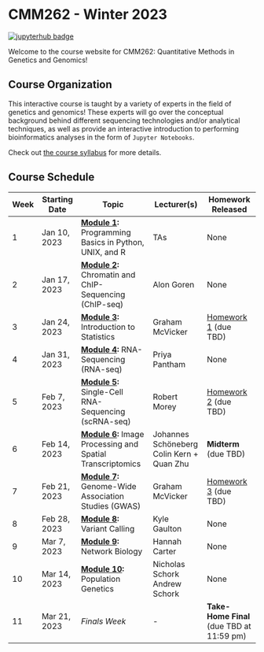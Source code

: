 # CMM262 - Winter 2023

[![jupyterhub badge](https://img.shields.io/badge/Login%20to%20JupyterHub-grey?style=for-the-badge&logo=jupyter)](https://datahub.ucsd.edu/hub/login)

Welcome to the course website for CMM262: Quantitative Methods in Genetics and Genomics! 

## Course Organization

This interactive course is taught by a variety of experts in the field of genetics and genomics! These experts will go over the conceptual background behind different sequencing technologies and/or analytical techniques, as well as provide an interactive introduction to performing bioinformatics analyses in the form of `Jupyter Notebooks`. 

Check out [the course syllabus](CMM262-Syllabus-2023.md) for more details.

## Course Schedule 

| Week | Starting Date | Topic                                                                            | Lecturer(s)                                  |  Homework Released                         |
|------|---------------|----------------------------------------------------------------------------------|----------------------------------------------|--------------------------------------------|
| 1    | Jan 10, 2023  | **[Module 1](module-1-programming):** Programming Basics in Python, UNIX, and R  | TAs                                          | None                                       |
| 2    | Jan 17, 2023  | **[Module 2](module-2-chipseq):** Chromatin and ChIP-Sequencing (ChIP-seq)       | Alon Goren                                   | None                                       |
| 3    | Jan 24, 2023  | **[Module 3](module-3-statistics):** Introduction to Statistics                  | Graham McVicker                              | [Homework 1](hw/hw1) (due TBD)            |
| 4    | Jan 31, 2023  | **[Module 4](module-4-rnaseq):** RNA-Sequencing (RNA-seq)                        | Priya Pantham                                | None                                       |
| 5    | Feb 7, 2023   | **[Module 5](module-5-scrnaseq):** Single-Cell RNA-Sequencing (scRNA-seq)        | Robert Morey                                 | [Homework 2](hw/hw2) (due TBD)            |
| 6    | Feb 14, 2023  | **[Module 6](module-6-spatialtx):** Image Processing and Spatial Transcriptomics | Johannes Schöneberg<br>Colin Kern + Quan Zhu | **Midterm** (due TBD)                     |
| 7    | Feb 21, 2023  | **[Module 7](module-7-gwas):** Genome-Wide Association Studies (GWAS)            | Graham McVicker                              | [Homework 3](hw/hw3) (due TBD)             |
| 8    | Feb 28, 2023  | **[Module 8](module-8-variantcalling):** Variant Calling                         | Kyle Gaulton                                 | None                                       |
| 9    | Mar 7, 2023   | **[Module 9](module-9-networks):** Network Biology                               | Hannah Carter                                | None                                       |
| 10   | Mar 14, 2023  | **[Module 10](module-10-popgen):** Population Genetics                           | Nicholas Schork<br>Andrew Schork             | None                                       |
| 11   | Mar 21, 2023  | <i>Finals Week</i>                                                               | -                                            | **Take-Home Final** (due TBD at 11:59 pm) |
